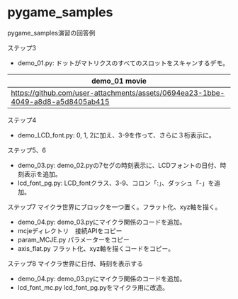 # pygame_samples

pygame_samples演習の回答例

ステップ3️

- demo_01.py: ドットがマトリクスのすべてのスロットをスキャンするデモ。

|demo_01 movie|
|--|
|https://github.com/user-attachments/assets/0694ea23-1bbe-4049-a8d8-a5d8405ab415|


ステップ4️

- demo_LCD_font.py: 0, 1, 2に加え、3-9を作って、さらに３桁表示に。

ステップ5、6

- demo_03.py: demo_02.pyの7セグの時刻表示に、LCDフォントの日付、時刻表示を追加。
- lcd_font_pg.py: LCD_fontクラス、3-9、コロン「:」、ダッシュ「-」を追加。

ステップ7
    マイクラ世界にブロックを一つ置く。フラット化、xyz軸を描く。

- demo_04.py: demo_03.pyにマイクラ関係のコードを追加。
- mcjeディレクトリ　接続APIをコピー
- param_MCJE.py パラメーターをコピー
- axis_flat.py フラット化、xyz軸を描くコードをコピー。

ステップ8
    マイクラ世界に日付、時刻を表示する
- demo_04.py: demo_03.pyにマイクラ関係のコードを追加。
- lcd_font_mc.py  lcd_font_pg.pyをマイクラ用に改造。
